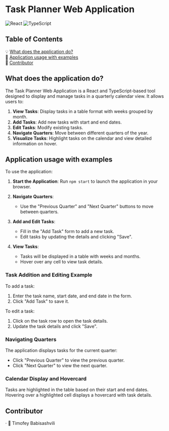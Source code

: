 # Task Planner Web Application

![React](https://img.shields.io/badge/React-v18.2.0-blue)
![TypeScript](https://img.shields.io/badge/TypeScript-v4.8.4-blue)

## Table of Contents

💡 [What does the application do?](#what-does-the-application-do)<br/>
🚀 [Application usage with examples](#application-usage-with-examples)<br/>
🥷 [Contributor](#contributor)
</br>

## What does the application do?

The Task Planner Web Application is a React and TypeScript-based tool designed to display and manage tasks in a quarterly calendar view. It allows users to:

1. **View Tasks**: Display tasks in a table format with weeks grouped by month.
2. **Add Tasks**: Add new tasks with start and end dates.
3. **Edit Tasks**: Modify existing tasks.
4. **Navigate Quarters**: Move between different quarters of the year.
5. **Visualize Tasks**: Highlight tasks on the calendar and view detailed information on hover.

## Application usage with examples

To use the application:

1. **Start the Application**: Run `npm start` to launch the application in your browser.

2. **Navigate Quarters**:

   - Use the "Previous Quarter" and "Next Quarter" buttons to move between quarters.

3. **Add and Edit Tasks**:

   - Fill in the "Add Task" form to add a new task.
   - Edit tasks by updating the details and clicking "Save".

4. **View Tasks**:
   - Tasks will be displayed in a table with weeks and months.
   - Hover over any cell to view task details.

### Task Addition and Editing Example

To add a task:

1. Enter the task name, start date, and end date in the form.
2. Click "Add Task" to save it.

To edit a task:

1. Click on the task row to open the task details.
2. Update the task details and click "Save".

### Navigating Quarters

The application displays tasks for the current quarter:

- Click "Previous Quarter" to view the previous quarter.
- Click "Next Quarter" to view the next quarter.

### Calendar Display and Hovercard

Tasks are highlighted in the table based on their start and end dates. Hovering over a highlighted cell displays a hovercard with task details.

## Contributor

⋅ 🥷 Timofey Babisashvili
